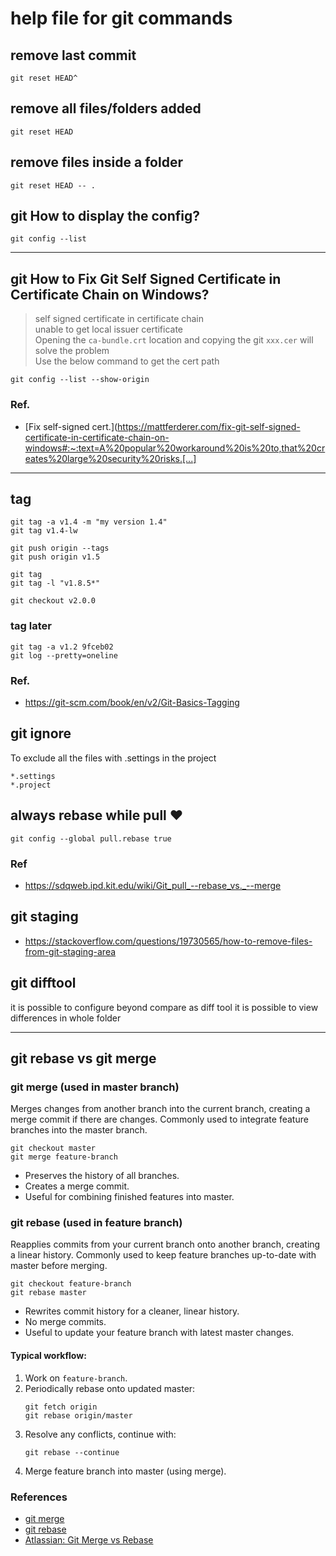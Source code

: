 # help file for git commands
## remove last commit 
```
git reset HEAD^
```
## remove all files/folders added
``
git reset HEAD
``

## remove files inside a folder
``
git reset HEAD -- .
``

## git How to display the config?
```shell
git config --list
```
***
## git How to Fix Git Self Signed Certificate in Certificate Chain on Windows?
> self signed certificate in certificate chain \
> unable to get local issuer certificate \
> Opening the `ca-bundle.crt` location and copying the git `xxx.cer` will solve the problem \
> Use the below command to get the cert path 

```shell
git config --list --show-origin
```
### Ref.
* [Fix self-signed cert.](https://mattferderer.com/fix-git-self-signed-certificate-in-certificate-chain-on-windows#:~:text=A%20popular%20workaround%20is%20to,that%20creates%20large%20security%20risks.[...]
***
## tag
```
git tag -a v1.4 -m "my version 1.4"
git tag v1.4-lw

git push origin --tags
git push origin v1.5

git tag
git tag -l "v1.8.5*"

git checkout v2.0.0
```

### tag later
```
git tag -a v1.2 9fceb02
git log --pretty=oneline
```
### Ref.
* https://git-scm.com/book/en/v2/Git-Basics-Tagging
## git ignore
To exclude all the files with .settings in the project
```git
*.settings
*.project
```
## always rebase while pull ❤️
```
git config --global pull.rebase true
```
### Ref 
* https://sdqweb.ipd.kit.edu/wiki/Git_pull_--rebase_vs._--merge

## git staging
* https://stackoverflow.com/questions/19730565/how-to-remove-files-from-git-staging-area

## git difftool 
it is possible to configure beyond compare as diff tool
it is possible to view differences in whole folder

***

## git rebase vs git merge

### git merge (used in master branch)

Merges changes from another branch into the current branch, creating a merge commit if there are changes. Commonly used to integrate feature branches into the master branch.

```shell
git checkout master
git merge feature-branch
```
- Preserves the history of all branches.
- Creates a merge commit.
- Useful for combining finished features into master.

### git rebase (used in feature branch)

Reapplies commits from your current branch onto another branch, creating a linear history. Commonly used to keep feature branches up-to-date with master before merging.

```shell
git checkout feature-branch
git rebase master
```
- Rewrites commit history for a cleaner, linear history.
- No merge commits.
- Useful to update your feature branch with latest master changes.

#### Typical workflow:
1. Work on `feature-branch`.
2. Periodically rebase onto updated master:
   ```
   git fetch origin
   git rebase origin/master
   ```
3. Resolve any conflicts, continue with:
   ```
   git rebase --continue
   ```
4. Merge feature branch into master (using merge).

### References
- [git merge](https://git-scm.com/docs/git-merge)
- [git rebase](https://git-scm.com/docs/git-rebase)
- [Atlassian: Git Merge vs Rebase](https://www.atlassian.com/git/tutorials/merging-vs-rebasing)
